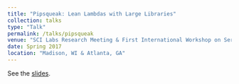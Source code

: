```yaml
---
title: "Pipsqueak: Lean Lambdas with Large Libraries"
collection: talks
type: "Talk"
permalink: /talks/pipsqueak
venue: "SCI Labs Research Meeting & First International Workshop on Serverless Computing"
date: Spring 2017
location: "Madison, WI & Atlanta, GA"
---
```


See the [slides](https://edoakes.github.io/files/wosc_2017_pipsqueak_slides.pdf).
